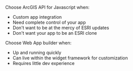 Choose ArcGIS API for Javascript when:  
  * Custom app integration  
  * Need complete control of your app  
  * Don't want to be at the mercy of ESRI updates  
  * Don't want your app to be an ESRI clone 

Choose Web App builder when:  
  * Up and running quickly  
  * Can live within the widget framework for customization  
  * Requires little dev experience  

